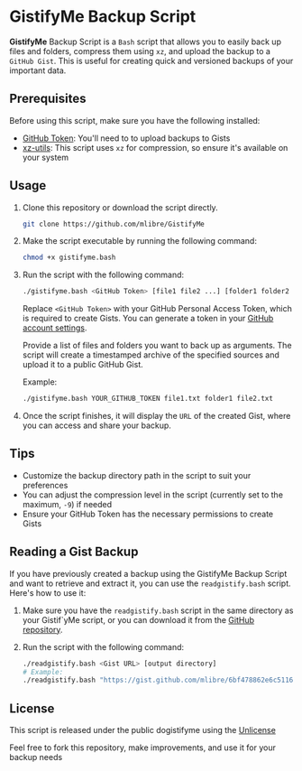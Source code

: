 # GistifyMe Backup Script

**GistifyMe** Backup Script is a `Bash` script that allows you to easily back up files and folders, compress them using `xz`, and upload the backup to a `GitHub Gist`. This is useful for creating quick and versioned backups of your important data.

## Prerequisites

Before using this script, make sure you have the following installed:

- [GitHub Token](https://github.com/settings/tokens/): You'll need to to upload backups to Gists
- [xz-utils](https://tukaani.org/xz/): This script uses `xz` for compression, so ensure it's available on your system

## Usage

1. Clone this repository or download the script directly.

   ```bash
   git clone https://github.com/mlibre/GistifyMe
   ```

2. Make the script executable by running the following command:

   ```bash
   chmod +x gistifyme.bash
   ```

3. Run the script with the following command:

   ```bash
   ./gistifyme.bash <GitHub Token> [file1 file2 ...] [folder1 folder2 ...]
   ```

   Replace `<GitHub Token>` with your GitHub Personal Access Token, which is required to create Gists. You can generate a token in your [GitHub account settings](https://github.com/settings/tokens).

   Provide a list of files and folders you want to back up as arguments. The script will create a timestamped archive of the specified sources and upload it to a public GitHub Gist.

   Example:

   ```bash
   ./gistifyme.bash YOUR_GITHUB_TOKEN file1.txt folder1 file2.txt
   ```

4. Once the script finishes, it will display the `URL` of the created Gist, where you can access and share your backup.

## Tips

- Customize the backup directory path in the script to suit your preferences
- You can adjust the compression level in the script (currently set to the maximum, `-9`) if needed
- Ensure your GitHub Token has the necessary permissions to create Gists

## Reading a Gist Backup

If you have previously created a backup using the GistifyMe Backup Script and want to retrieve and extract it, you can use the `readgistify.bash` script. Here's how to use it:

1. Make sure you have the `readgistify.bash` script in the same directory as your Gistif`yMe script, or you can download it from the [GitHub repository](https://github.com/mlibre/GistifyMe).

2. Run the script with the following command:

   ```bash
   ./readgistify.bash <Gist URL> [output directory]
   # Example:
   ./readgistify.bash "https://gist.github.com/mlibre/6bf478862e6c51164c74b52a4c058bf3"
   ```

## License

This script is released under the public dogistifyme using the [Unlicense](https://unlicense.org/)

Feel free to fork this repository, make improvements, and use it for your backup needs
